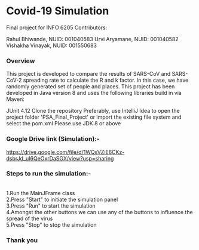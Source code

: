 <b><h1>Covid-19 Simulation</h1></b>

Final project for INFO 6205
Contributors:

Rahul Bhiwande, NUID: 001040583
Urvi Aryamane, NUID: 001040582
Vishakha Vinayak, NUID: 001550683

<b><h3>Overview</h3></b>
This project is developed to compare the results of SARS-CoV and SARS-CoV-2 spreading rate to calculate the R and k factor. In this case, we have randomly generated set of people and places.
This project has been developed in Java version 8 and uses the following libraries build in via Maven:

JUnit 4.12
Clone the repository
Preferably, use IntelliJ Idea to open the project folder 'PSA_Final_Project' or import the existing file system and select the pom.xml
Please use JDK 8 or above


<b><h3>Google Drive link (Simulation):-</h3></b> https://drive.google.com/file/d/1WQsVZiE6CKz-dsbrJd_uI6QeOxrDaSGX/view?usp=sharing

<b><h3>Steps to run the simulation:-</h3></b> <br />
1.Run the MainJFrame class <br />
2.Press "Start" to initiate the simulation panel <br /> 
3.Press "Run" to start the simulation <br /> 
4.Amongst the other buttons we can use any of the buttons to influence the spread of the virus <br /> 
5.Press "Stop" to stop the simulation <br /> 

<b><h3>Thank you</b></h3>
